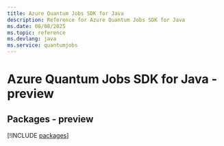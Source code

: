 ```yaml
---
title: Azure Quantum Jobs SDK for Java
description: Reference for Azure Quantum Jobs SDK for Java
ms.date: 08/08/2025
ms.topic: reference
ms.devlang: java
ms.service: quantumjobs
---
```

# Azure Quantum Jobs SDK for Java - preview
## Packages - preview
[!INCLUDE [packages](quantum-jobs-index.md)]